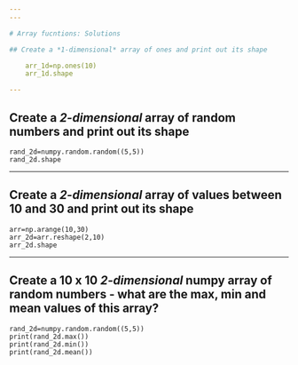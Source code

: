 ```yaml
---
---

# Array fucntions: Solutions

## Create a *1-dimensional* array of ones and print out its shape

	arr_1d=np.ones(10)
	arr_1d.shape

---
```


## Create a *2-dimensional* array of random numbers and print out its shape

	rand_2d=numpy.random.random((5,5))
	rand_2d.shape

---

## Create a *2-dimensional* array of values between 10 and 30 and print out its shape

	arr=np.arange(10,30)
	arr_2d=arr.reshape(2,10)
	arr_2d.shape

---

## Create a 10 x 10 *2-dimensional* numpy array of random numbers - what are the max, min and mean values of this array?

	rand_2d=numpy.random.random((5,5))
	print(rand_2d.max())
	print(rand_2d.min())
	print(rand_2d.mean())






